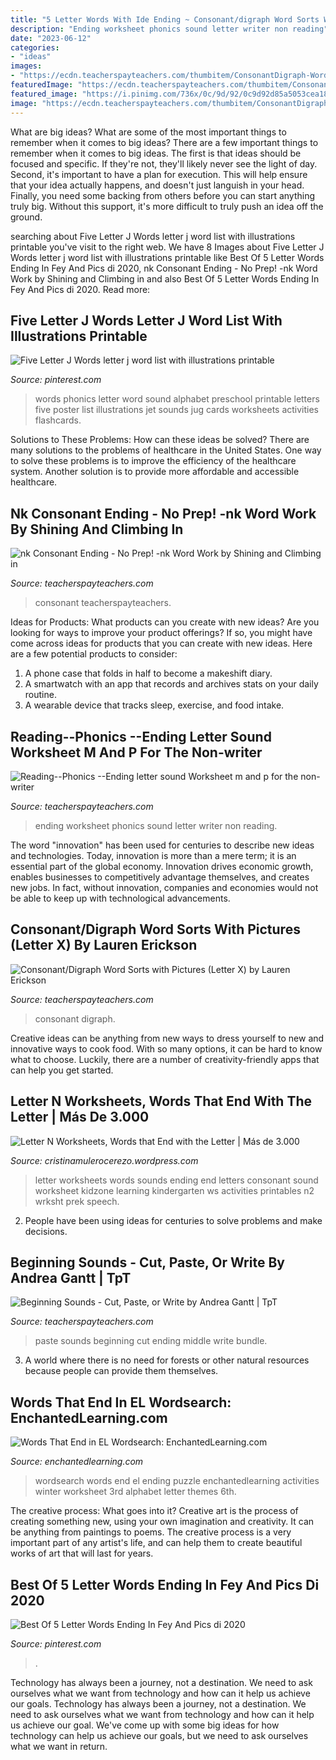 ```yaml
---
title: "5 Letter Words With Ide Ending ~ Consonant/digraph Word Sorts With Pictures (letter X) By Lauren Erickson"
description: "Ending worksheet phonics sound letter writer non reading"
date: "2023-06-12"
categories:
- "ideas"
images:
- "https://ecdn.teacherspayteachers.com/thumbitem/ConsonantDigraph-Word-Sorts-with-Pictures-Letter-X-1197144-1520969283/original-1197144-1.jpg"
featuredImage: "https://ecdn.teacherspayteachers.com/thumbitem/ConsonantDigraph-Word-Sorts-with-Pictures-Letter-X-1197144-1520969283/original-1197144-1.jpg"
featured_image: "https://i.pinimg.com/736x/0c/9d/92/0c9d92d85a5053cea18bf28b8da8baa6.jpg"
image: "https://ecdn.teacherspayteachers.com/thumbitem/ConsonantDigraph-Word-Sorts-with-Pictures-Letter-X-1197144-1520969283/original-1197144-1.jpg"
---
```



What are big ideas? What are some of the most important things to remember when it comes to big ideas?
There are a few important things to remember when it comes to big ideas. The first is that ideas should be focused and specific. If they're not, they'll likely never see the light of day. Second, it's important to have a plan for execution. This will help ensure that your idea actually happens, and doesn't just languish in your head. Finally, you need some backing from others before you can start anything truly big. Without this support, it's more difficult to truly push an idea off the ground.

	

		
searching about Five Letter J Words letter j word list with illustrations printable you've visit to the right web. We have 8 Images about Five Letter J Words letter j word list with illustrations printable like Best Of 5 Letter Words Ending In Fey And Pics di 2020, nk Consonant Ending - No Prep! -nk Word Work by Shining and Climbing in and also Best Of 5 Letter Words Ending In Fey And Pics di 2020. Read more:
		
    
## Five Letter J Words Letter J Word List With Illustrations Printable

<img loading=lazy src="https://i.pinimg.com/736x/50/9b/75/509b759d8a44e09aa058c9ade27df988.jpg" onerror="this.onerror=null;this.src='https://tse3.mm.bing.net/th?id=OIP.MkguDEfDb8bed75claZtMQAAAA&amp;pid=15.1';" alt="Five Letter J Words letter j word list with illustrations printable">

_Source: pinterest.com_

>words phonics letter word sound alphabet preschool printable letters five poster list illustrations jet sounds jug cards worksheets activities flashcards. 

	

Solutions to These Problems: How can these ideas be solved?
There are many solutions to the problems of healthcare in the United States. One way to solve these problems is to improve the efficiency of the healthcare system. Another solution is to provide more affordable and accessible healthcare.

    
## Nk Consonant Ending - No Prep! -nk Word Work By Shining And Climbing In

<img loading=lazy src="https://ecdn.teacherspayteachers.com/thumbitem/nk-Consonant-Ending-No-Prep-nk-Word-Work-3736145-1541929324/original-3736145-4.jpg" onerror="this.onerror=null;this.src='https://tse2.mm.bing.net/th?id=OIP.Q2py7GSILChXMQ-TEL4YdwAAAA&amp;pid=15.1';" alt="nk Consonant Ending - No Prep! -nk Word Work by Shining and Climbing in">

_Source: teacherspayteachers.com_

>consonant teacherspayteachers. 

	

Ideas for Products: What products can you create with new ideas?
Are you looking for ways to improve your product offerings? If so, you might have come across ideas for products that you can create with new ideas. Here are a few potential products to consider: 
1. A phone case that folds in half to become a makeshift diary.
2. A smartwatch with an app that records and archives stats on your daily routine.
3. A wearable device that tracks sleep, exercise, and food intake.

    
## Reading--Phonics --Ending Letter Sound Worksheet M And P For The Non-writer

<img loading=lazy src="https://ecdn.teacherspayteachers.com/thumbitem/Phonics-Ending-letter-sound-Worksheet-m-and-p-for-the-non-writer-2406298-1524054853/original-2406298-4.jpg" onerror="this.onerror=null;this.src='https://tse1.mm.bing.net/th?id=OIP.I-WjX3rodAqCIlQqPxq8TAAAAA&amp;pid=15.1';" alt="Reading--Phonics --Ending letter sound Worksheet m and p for the non-writer">

_Source: teacherspayteachers.com_

>ending worksheet phonics sound letter writer non reading. 

	

The word "innovation" has been used for centuries to describe new ideas and technologies. Today, innovation is more than a mere term; it is an essential part of the global economy. Innovation drives economic growth, enables businesses to competitively advantage themselves, and creates new jobs. In fact, without innovation, companies and economies would not be able to keep up with technological advancements.

    
## Consonant/Digraph Word Sorts With Pictures (Letter X) By Lauren Erickson

<img loading=lazy src="https://ecdn.teacherspayteachers.com/thumbitem/ConsonantDigraph-Word-Sorts-with-Pictures-Letter-X-1197144-1520969283/original-1197144-1.jpg" onerror="this.onerror=null;this.src='https://tse2.mm.bing.net/th?id=OIP.y7LJHlNvi6xLsh-BX2nNCwHaJm&amp;pid=15.1';" alt="Consonant/Digraph Word Sorts with Pictures (Letter X) by Lauren Erickson">

_Source: teacherspayteachers.com_

>consonant digraph. 

	

Creative ideas can be anything from new ways to dress yourself to new and innovative ways to cook food. With so many options, it can be hard to know what to choose. Luckily, there are a number of creativity-friendly apps that can help you get started.

    
## Letter N Worksheets, Words That End With The Letter | Más De 3.000

<img loading=lazy src="http://www.kidzone.ws/prek_wrksht/learning-letters/n2.gif" onerror="this.onerror=null;this.src='https://tse4.mm.bing.net/th?id=OIP.rFxxTmwnwWKp0sodvFC1sAHaJ3&amp;pid=15.1';" alt="Letter N Worksheets, Words that End with the Letter | Más de 3.000">

_Source: cristinamulerocerezo.wordpress.com_

>letter worksheets words sounds ending end letters consonant sound worksheet kidzone learning kindergarten ws activities printables n2 wrksht prek speech. 

	

2. People have been using ideas for centuries to solve problems and make decisions.

    
## Beginning Sounds - Cut, Paste, Or Write By Andrea Gantt | TpT

<img loading=lazy src="https://ecdn.teacherspayteachers.com/thumbitem/Beginning-Sounds-Cut-Paste-or-Write-3322870-1503324885/original-3322870-3.jpg" onerror="this.onerror=null;this.src='https://tse2.mm.bing.net/th?id=OIP.iV-DWCQqZOPUKsV0gk7neAAAAA&amp;pid=15.1';" alt="Beginning Sounds - Cut, Paste, or Write by Andrea Gantt | TpT">

_Source: teacherspayteachers.com_

>paste sounds beginning cut ending middle write bundle. 

	

3. A world where there is no need for forests or other natural resources because people can provide them themselves. 

    
## Words That End In EL Wordsearch: EnchantedLearning.com

<img loading=lazy src="http://www.enchantedlearning.com/wordsearch/endinel/tiny.GIF" onerror="this.onerror=null;this.src='https://tse2.mm.bing.net/th?id=OIP.VJSvJnEAlTkQ2ejz3yl3cAHaJ9&amp;pid=15.1';" alt="Words That End in EL Wordsearch: EnchantedLearning.com">

_Source: enchantedlearning.com_

>wordsearch words end el ending puzzle enchantedlearning activities winter worksheet 3rd alphabet letter themes 6th. 

	

The creative process: What goes into it?
Creative art is the process of creating something new, using your own imagination and creativity. It can be anything from paintings to poems. The creative process is a very important part of any artist's life, and can help them to create beautiful works of art that will last for years.

    
## Best Of 5 Letter Words Ending In Fey And Pics Di 2020

<img loading=lazy src="https://i.pinimg.com/736x/0c/9d/92/0c9d92d85a5053cea18bf28b8da8baa6.jpg" onerror="this.onerror=null;this.src='https://tse4.mm.bing.net/th?id=OIP.Mx18CXJJ0yzdFHevSPIfJwHaFO&amp;pid=15.1';" alt="Best Of 5 Letter Words Ending In Fey And Pics di 2020">

_Source: pinterest.com_

>. 

	

Technology has always been a journey, not a destination. We need to ask ourselves what we want from technology and how can it help us achieve our goals.
Technology has always been a journey, not a destination. We need to ask ourselves what we want from technology and how can it help us achieve our goal. We've come up with some big ideas for how technology can help us achieve our goals, but we need to ask ourselves what we want in return.

